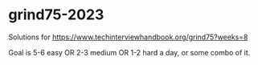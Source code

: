 # grind75-2023
Solutions for https://www.techinterviewhandbook.org/grind75?weeks=8

Goal is 5-6 easy OR 2-3 medium OR 1-2 hard a day, or some combo of it.
